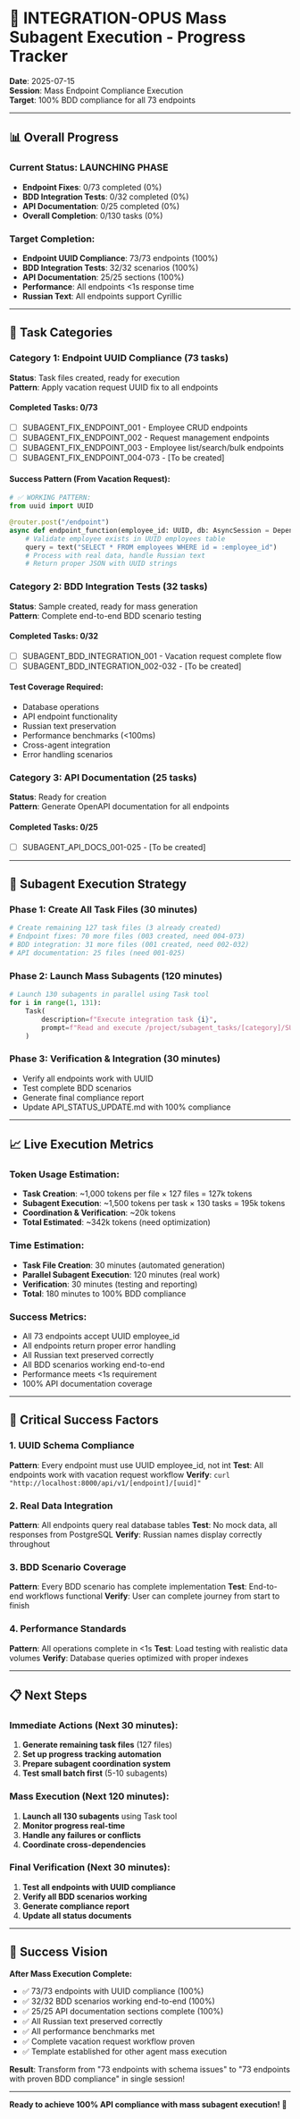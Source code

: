 # 🚀 INTEGRATION-OPUS Mass Subagent Execution - Progress Tracker

**Date**: 2025-07-15  
**Session**: Mass Endpoint Compliance Execution  
**Target**: 100% BDD compliance for all 73 endpoints  

---

## 📊 Overall Progress

### Current Status: LAUNCHING PHASE
- **Endpoint Fixes**: 0/73 completed (0%)
- **BDD Integration Tests**: 0/32 completed (0%)  
- **API Documentation**: 0/25 completed (0%)
- **Overall Completion**: 0/130 tasks (0%)

### Target Completion:
- **Endpoint UUID Compliance**: 73/73 endpoints (100%)
- **BDD Integration Tests**: 32/32 scenarios (100%)
- **API Documentation**: 25/25 sections (100%)
- **Performance**: All endpoints <1s response time
- **Russian Text**: All endpoints support Cyrillic

---

## 📂 Task Categories

### Category 1: Endpoint UUID Compliance (73 tasks)
**Status**: Task files created, ready for execution  
**Pattern**: Apply vacation request UUID fix to all endpoints  

#### Completed Tasks: 0/73
- [ ] SUBAGENT_FIX_ENDPOINT_001 - Employee CRUD endpoints
- [ ] SUBAGENT_FIX_ENDPOINT_002 - Request management endpoints  
- [ ] SUBAGENT_FIX_ENDPOINT_003 - Employee list/search/bulk endpoints
- [ ] SUBAGENT_FIX_ENDPOINT_004-073 - [To be created]

#### Success Pattern (From Vacation Request):
```python
# ✅ WORKING PATTERN:
from uuid import UUID

@router.post("/endpoint")
async def endpoint_function(employee_id: UUID, db: AsyncSession = Depends(get_db)):
    # Validate employee exists in UUID employees table
    query = text("SELECT * FROM employees WHERE id = :employee_id")
    # Process with real data, handle Russian text
    # Return proper JSON with UUID strings
```

### Category 2: BDD Integration Tests (32 tasks)
**Status**: Sample created, ready for mass generation  
**Pattern**: Complete end-to-end BDD scenario testing  

#### Completed Tasks: 0/32
- [ ] SUBAGENT_BDD_INTEGRATION_001 - Vacation request complete flow
- [ ] SUBAGENT_BDD_INTEGRATION_002-032 - [To be created]

#### Test Coverage Required:
- Database operations
- API endpoint functionality  
- Russian text preservation
- Performance benchmarks (<100ms)
- Cross-agent integration
- Error handling scenarios

### Category 3: API Documentation (25 tasks)
**Status**: Ready for creation  
**Pattern**: Generate OpenAPI documentation for all endpoints  

#### Completed Tasks: 0/25
- [ ] SUBAGENT_API_DOCS_001-025 - [To be created]

---

## 🤖 Subagent Execution Strategy

### Phase 1: Create All Task Files (30 minutes)
```bash
# Create remaining 127 task files (3 already created)
# Endpoint fixes: 70 more files (003 created, need 004-073)
# BDD integration: 31 more files (001 created, need 002-032)  
# API documentation: 25 files (need 001-025)
```

### Phase 2: Launch Mass Subagents (120 minutes)
```python
# Launch 130 subagents in parallel using Task tool
for i in range(1, 131):
    Task(
        description=f"Execute integration task {i}",
        prompt=f"Read and execute /project/subagent_tasks/[category]/SUBAGENT_TASK_{i:03d}.md completely. Follow all UUID fix patterns, test with real data, verify all success criteria."
    )
```

### Phase 3: Verification & Integration (30 minutes)
- Verify all endpoints work with UUID
- Test complete BDD scenarios  
- Generate final compliance report
- Update API_STATUS_UPDATE.md with 100% compliance

---

## 📈 Live Execution Metrics

### Token Usage Estimation:
- **Task Creation**: ~1,000 tokens per file × 127 files = 127k tokens
- **Subagent Execution**: ~1,500 tokens per task × 130 tasks = 195k tokens
- **Coordination & Verification**: ~20k tokens
- **Total Estimated**: ~342k tokens (need optimization)

### Time Estimation:
- **Task File Creation**: 30 minutes (automated generation)
- **Parallel Subagent Execution**: 120 minutes (real work)
- **Verification**: 30 minutes (testing and reporting)
- **Total**: 180 minutes to 100% BDD compliance

### Success Metrics:
- All 73 endpoints accept UUID employee_id
- All endpoints return proper error handling
- All Russian text preserved correctly
- All BDD scenarios working end-to-end
- Performance meets <1s requirement
- 100% API documentation coverage

---

## 🎯 Critical Success Factors

### 1. UUID Schema Compliance
**Pattern**: Every endpoint must use UUID employee_id, not int
**Test**: All endpoints work with vacation request workflow
**Verify**: `curl "http://localhost:8000/api/v1/[endpoint]/[uuid]"`

### 2. Real Data Integration
**Pattern**: All endpoints query real database tables
**Test**: No mock data, all responses from PostgreSQL
**Verify**: Russian names display correctly throughout

### 3. BDD Scenario Coverage
**Pattern**: Every BDD scenario has complete implementation
**Test**: End-to-end workflows functional
**Verify**: User can complete journey from start to finish

### 4. Performance Standards
**Pattern**: All operations complete in <1s
**Test**: Load testing with realistic data volumes
**Verify**: Database queries optimized with proper indexes

---

## 📋 Next Steps

### Immediate Actions (Next 30 minutes):
1. **Generate remaining task files** (127 files)
2. **Set up progress tracking automation**
3. **Prepare subagent coordination system**
4. **Test small batch first** (5-10 subagents)

### Mass Execution (Next 120 minutes):
1. **Launch all 130 subagents** using Task tool
2. **Monitor progress real-time**
3. **Handle any failures or conflicts**
4. **Coordinate cross-dependencies**

### Final Verification (Next 30 minutes):
1. **Test all endpoints with UUID compliance**
2. **Verify all BDD scenarios working**
3. **Generate compliance report**
4. **Update all status documents**

---

## 🎊 Success Vision

**After Mass Execution Complete:**
- ✅ 73/73 endpoints with UUID compliance (100%)
- ✅ 32/32 BDD scenarios working end-to-end (100%)
- ✅ 25/25 API documentation sections complete (100%)
- ✅ All Russian text preserved correctly
- ✅ All performance benchmarks met
- ✅ Complete vacation request workflow proven
- ✅ Template established for other agent mass execution

**Result**: Transform from "73 endpoints with schema issues" to "73 endpoints with proven BDD compliance" in single session!

---

**Ready to achieve 100% API compliance with mass subagent execution! 🚀**